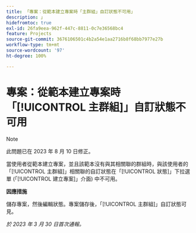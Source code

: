 ```yaml
---
title: 「專案：從範本建立專案時「主群組」自訂狀態不可用」
description: 」
hidefromtoc: true
exl-id: 26fa9eea-962f-447c-8811-0c7e36568bc4
feature: Projects
source-git-commit: 3676106501c4b2a54e1aa2716b8f68bb7977e27b
workflow-type: tm+mt
source-wordcount: '97'
ht-degree: 100%

---
```


# 專案：從範本建立專案時「[!UICONTROL 主群組]」自訂狀態不可用

>[!NOTE]
>
>此問題已在 2023 年 8 月 10 日修正。

當使用者從範本建立專案，並且該範本沒有與其相關聯的群組時，與該使用者的「[!UICONTROL 主群組]」相關聯的自訂狀態在「[!UICONTROL 狀態]」下拉選單 (「[!UICONTROL 建立專案]」介面) 中不可用。

**因應措施**

儲存專案，然後編輯狀態。專案儲存後，「[!UICONTROL 主群組]」自訂狀態可見。

_於 2023 年 3 月 30 日首次通報。_
